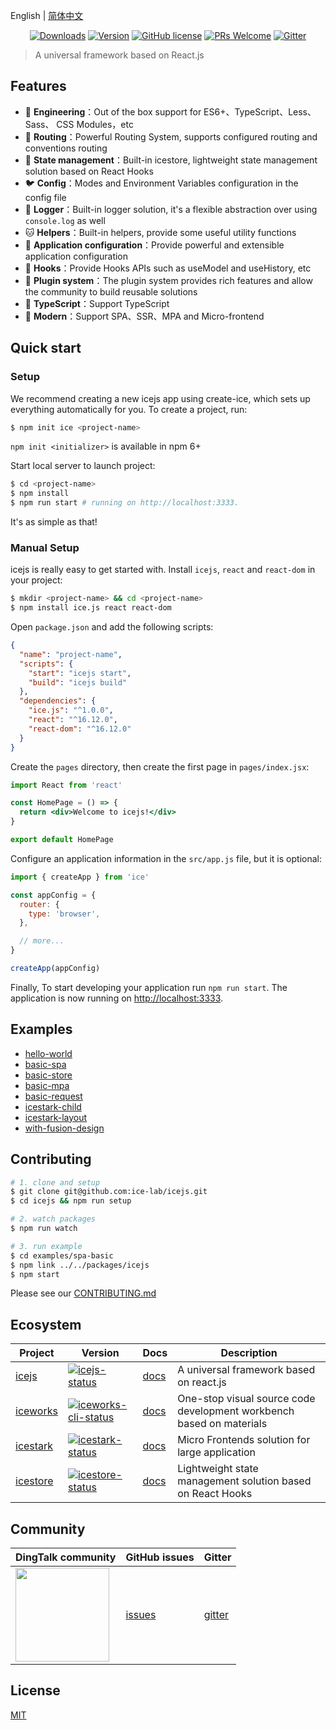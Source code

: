 English | [简体中文](./README_zh-CN.md)

<p align="center">
  <a href="https://www.npmjs.com/package/ice.js"><img src="https://badgen.net/npm/dm/ice.js" alt="Downloads"></a>
  <a href="https://www.npmjs.com/package/ice.js"><img src="https://badgen.net/npm/v/ice.js" alt="Version"></a>
  <a href="/LICENSE"><img src="https://img.shields.io/badge/license-MIT-blue.svg" alt="GitHub license" /></a>
  <a href="https://github.com/alibaba/ice/pulls"><img src="https://img.shields.io/badge/PRs-welcome-brightgreen.svg" alt="PRs Welcome" /></a>
  <a href="https://gitter.im/alibaba/ice"><img src="https://badges.gitter.im/alibaba/ice.svg" alt="Gitter" /></a>
</p>

> A universal framework based on React.js

## Features

- 🐒 **Engineering**：Out of the box support for ES6+、TypeScript、Less、Sass、 CSS Modules，etc
- 🦊 **Routing**：Powerful Routing System, supports configured routing and conventions routing
- 🐯 **State management**：Built-in icestore, lightweight state management solution based on React Hooks
- 🐦 **Config**：Modes and Environment Variables configuration in the config file
- 🐶 **Logger**：Built-in logger solution, it's a flexible abstraction over using `console.log` as well
- 🐱 **Helpers**：Built-in helpers, provide some useful utility functions
- 🦁 **Application configuration**：Provide powerful and extensible application configuration
- 🐴 **Hooks**：Provide Hooks APIs such as useModel and useHistory, etc
- 🐌 **Plugin system**：The plugin system provides rich features and allow the community to build reusable solutions
- 🐘 **TypeScript**：Support TypeScript
- 🐂 **Modern**：Support SPA、SSR、MPA and Micro-frontend

## Quick start

### Setup

We recommend creating a new icejs app using create-ice, which sets up everything automatically for you. To create a project, run:

```bash
$ npm init ice <project-name>
```

`npm init <initializer>` is available in npm 6+

Start local server to launch project:

```bash
$ cd <project-name>
$ npm install
$ npm run start # running on http://localhost:3333.
```

It's as simple as that!

### Manual Setup

icejs is really easy to get started with. Install `icejs`, `react` and `react-dom` in your project:

```bash
$ mkdir <project-name> && cd <project-name>
$ npm install ice.js react react-dom
```

Open `package.json` and add the following scripts:

```json
{
  "name": "project-name",
  "scripts": {
    "start": "icejs start",
    "build": "icejs build"
  },
  "dependencies": {
    "ice.js": "^1.0.0",
    "react": "^16.12.0",
    "react-dom": "^16.12.0"
  }
}
```

Create the `pages` directory, then create the first page in `pages/index.jsx`:

```jsx
import React from 'react'

const HomePage = () => {
  return <div>Welcome to icejs!</div>
}

export default HomePage
```

Configure an application information in the `src/app.js` file, but it is optional:

```js
import { createApp } from 'ice'

const appConfig = {
  router: {
    type: 'browser',
  },

  // more...
}

createApp(appConfig)
```

Finally, To start developing your application run `npm run start`. The application is now running on [http://localhost:3333](http://localhost:3333).

## Examples

- [hello-world](https://codesandbox.io/s/github/ice-lab/icejs/tree/master/examples/hello-world)
- [basic-spa](https://codesandbox.io/s/github/ice-lab/icejs/tree/master/examples/basic-spa)
- [basic-store](https://codesandbox.io/s/github/ice-lab/icejs/tree/master/examples/basic-store)
- [basic-mpa](https://codesandbox.io/s/github/ice-lab/icejs/tree/master/examples/basic-mpa)
- [basic-request](https://codesandbox.io/s/github/ice-lab/icejs/tree/master/examples/basic-request)
- [icestark-child](https://codesandbox.io/s/github/ice-lab/icejs/tree/master/examples/icestark-child)
- [icestark-layout](https://codesandbox.io/s/github/ice-lab/icejs/tree/master/examples/icestark-layout)
- [with-fusion-design](https://codesandbox.io/s/github/ice-lab/icejs/tree/master/examples/with-fusion-design)

## Contributing

```bash
# 1. clone and setup
$ git clone git@github.com:ice-lab/icejs.git
$ cd icejs && npm run setup

# 2. watch packages
$ npm run watch

# 3. run example
$ cd examples/spa-basic
$ npm link ../../packages/icejs
$ npm start
```

Please see our [CONTRIBUTING.md](/.github/CONTRIBUTING.md)

## Ecosystem

|    Project         |    Version                                 |     Docs    |   Description       |
|----------------|-----------------------------------------|--------------|-----------|
| [icejs] | [![icejs-status]][icejs-package] | [docs][icejs-docs] |A universal framework based on react.js|
| [iceworks]     | [![iceworks-cli-status]][iceworks-cli-package] | [docs][iceworks-docs] |One-stop visual source code development workbench based on materials|
| [icestark] | [![icestark-status]][icestark-package] | [docs][icestark-docs] |Micro Frontends solution for large application|
| [icestore] | [![icestore-status]][icestore-package] | [docs][icestore-docs] |Lightweight state management solution based on React Hooks|

[icejs]: https://github.com/ice-lab/icejs
[iceworks]: https://github.com/alibaba/ice
[icestark]: https://github.com/ice-lab/icestark
[icestore]: https://github.com/ice-lab/icestore

[icejs-status]: https://img.shields.io/npm/v/ice.js.svg
[iceworks-cli-status]: https://img.shields.io/npm/v/iceworks.svg
[icestark-status]: https://img.shields.io/npm/v/@ice/stark.svg
[icestore-status]: https://img.shields.io/npm/v/@ice/store.svg

[icejs-package]: https://npmjs.com/package/ice.js
[iceworks-cli-package]: https://npmjs.com/package/iceworks
[icestark-package]: https://npmjs.com/package/@ice/stark
[icestore-package]: https://npmjs.com/package/@ice/store

[icejs-docs]: https://ice.work/docs/guide/intro
[iceworks-docs]: https://ice.work/docs/iceworks/about
[icestark-docs]: https://ice.work/docs/icestark/guide/about
[icestore-docs]: https://github.com/ice-lab/icestore#icestore

## Community

| DingTalk community                               | GitHub issues |  Gitter |
|-------------------------------------|--------------|---------|
| <a href="https://ice.alicdn.com/assets/images/qrcode.png"><img src="https://ice.alicdn.com/assets/images/qrcode.png" width="150" /></a> | [issues]     | [gitter]|

[issues]: https://github.com/alibaba/ice/issues
[gitter]: https://gitter.im/alibaba/ice

## License

[MIT](/LICENSE)
